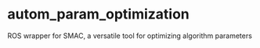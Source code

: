 # autom_param_optimization
ROS wrapper for SMAC, a versatile tool for optimizing algorithm parameters
